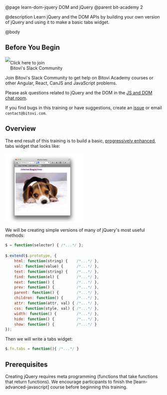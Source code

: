@page learn-dom-jquery DOM and jQuery
@parent bit-academy 2

@description Learn jQuery and the DOM APIs by building your own version of jQuery and
using it to make a basic tabs widget.


@body

## Before You Begin

<a href="https://www.bitovi.com/community/slack">
<img src="https://cdn.brandfolder.io/5H442O3W/as/pl546j-7le8zk-5guop3/Slack_RGB.png?width=200"
  style="float:left"/> <span style="margin-top: 10px;display: inline-block;">Click here to join<br/>Bitovi's Slack Community</span></a>

Join Bitovi's Slack Community to get help on Bitovi Academy courses or other
Angular, React, CanJS and JavaScript problems.

Please ask questions related to jQuery and the DOM in the [JS and DOM chat room](https://bitovi-community.slack.com/messages/CFMMNSV5X).

If you find bugs in this training or have suggestions, create an [issue](https://github.com/bitovi/academy/issues) or email `contact@bitovi.com`.

## Overview

The end result of this training is to build a basic, [progressively enhanced](https://en.wikipedia.org/wiki/Progressive_enhancement), tabs widget that looks like:


<img src="./static/img/dog-tabs.png" width="50%"/>

We will be creating simple versions of many of jQuery's most useful methods:


```js
$ = function(selector) { /*...*/ };

$.extend($.prototype, {
	html: function(string) {    /*...*/ },
	val: function(value) {      /*...*/ },
	text: function(string) {    /*...*/ },
	find: function(el) {        /*...*/ },
	next: function() {          /*...*/ },
	prev: function() {          /*...*/ },
	parent: function() {        /*...*/ },
	children: function() {      /*...*/ },
	attr: function(attr, val) { /*...*/ },
	css: function(style, val) { /*...*/ },
	width: function() {         /*...*/ },
	hide: function() {          /*...*/ },
	show: function() {          /*...*/ }
});
```

Then we will write a tabs widget:

```js
$.fn.tabs = function(){ /*...*/ }
```

## Prerequisites

Creating jQuery requires meta programming
(functions that take functions that return functions).  We encourage participants to
finish the [learn-advanced-javascript] course before beginning this training.
